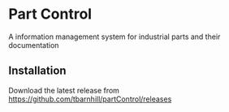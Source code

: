 # Part Control
A information management system for industrial parts and their documentation 

## Installation
Download the latest release from https://github.com/tbarnhill/partControl/releases

